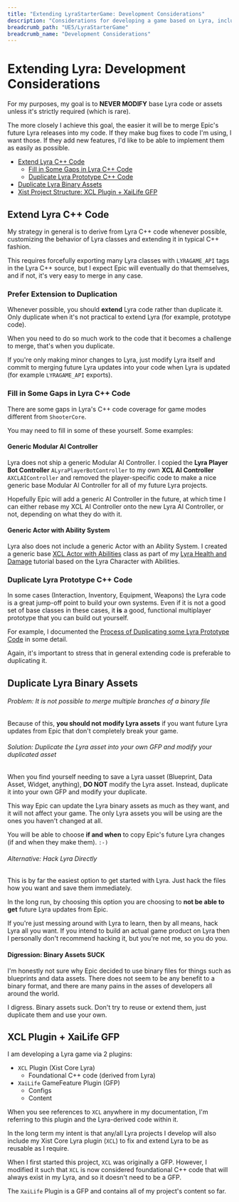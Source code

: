 ```yaml
---
title: "Extending LyraStarterGame: Development Considerations"
description: "Considerations for developing a game based on Lyra, including BP & UAsset duplication and native C++ extension and duplication"
breadcrumb_path: "UE5/LyraStarterGame"
breadcrumb_name: "Development Considerations"
---
```



# Extending Lyra: Development Considerations

For my purposes, my goal is to **NEVER MODIFY** base Lyra code or
assets unless it's strictly required (which is rare).

The more closely I achieve this goal, the easier it will be to merge Epic's
future Lyra releases into my code.  If they make bug fixes to code I'm
using, I want those.  If they add new features, I'd like to be able to
implement them as easily as possible.

- [Extend Lyra C++ Code](#ExtendCPP)
  - [Fill in Some Gaps in Lyra C++ Code](#FillInCPPGaps)
  - [Duplicate Lyra Prototype C++ Code](#DuplicatePrototypeCpp)
- [Duplicate Lyra Binary Assets](#DuplicateAssets)
- [Xist Project Structure: XCL Plugin + XaiLife GFP](#Structure)


<a id='ExtendCPP'></a>
## Extend Lyra C++ Code

My strategy in general is to derive from Lyra C++ code whenever possible,
customizing the behavior of Lyra classes and extending it
in typical C++ fashion.

This requires forcefully exporting many Lyra classes with `LYRAGAME_API` tags
in the Lyra C++ source, but I expect Epic will eventually do that themselves,
and if not, it's very easy to merge in any case.

### Prefer Extension to Duplication

Whenever possible, you should **extend** Lyra code rather than duplicate it.
Only duplicate when it's not practical to extend Lyra
(for example, prototype code).

When you need to do so much work to the code
that it becomes a challenge to merge, that's when you duplicate.

If you're only making minor changes to Lyra, just modify Lyra itself and commit to
merging future Lyra updates into your code when Lyra is updated
(for example `LYRAGAME_API` exports).

<a id='FillInCPPGaps'></a>
### Fill in Some Gaps in Lyra C++ Code

There are some gaps in Lyra's C++ code coverage for game modes different from `ShooterCore`.

You may need to fill in some of these yourself.  Some examples:

#### Generic Modular AI Controller

Lyra does not ship a generic Modular AI Controller.
I copied the
**Lyra Player Bot Controller** `ALyraPlayerBotController`
to my own
**XCL AI Controller** `AXCLAIController`
and removed the player-specific code to make a nice generic base
Modular AI Controller for all of my future Lyra projects.

Hopefully Epic will add a generic AI Controller in the future,
at which time I can either rebase my XCL AI Controller onto the new
Lyra AI Controller, or not, depending on what they do with it.

#### Generic Actor with Ability System

Lyra also does not include a generic Actor with an Ability System.
I created a generic base
[XCL Actor with Abilities](https://github.com/x157/Lyra-ActorWithAbilities)
class as part of my
[Lyra Health and Damage](https://x157.github.io/UE5/LyraStarterGame/Health-and-Damage/)
tutorial based on the Lyra Character with Abilities.

<a id='DuplicatePrototypeCpp'></a>
### Duplicate Lyra Prototype C++ Code

In some cases (Interaction, Inventory, Equipment, Weapons) the Lyra code
is a great jump-off point to build your own systems.  Even if it is not a good
set of base classes in these cases, it **is** a good, functional multiplayer prototype
that you can build out yourself.

For example, I documented the
[Process of Duplicating some Lyra Prototype Code](/UE5/LyraStarterGame/Inventory/#DuplicateToExtend)
in some detail.

Again, it's important to stress that in general extending code is preferable
to duplicating it.


<a id='DuplicateAssets'></a>
## Duplicate Lyra Binary Assets

###### Problem: It is not possible to merge multiple branches of a binary file

Because of this,
**you should not modify Lyra assets**
if you want future Lyra updates from Epic
that don't completely break your game.

###### Solution: Duplicate the Lyra asset into your own GFP and modify your duplicated asset

When you find yourself needing to save a Lyra uasset
(Blueprint, Data Asset, Widget, anything),
**DO NOT** modify the Lyra asset.
Instead, duplicate it into your own GFP and modify your duplicate.

This way Epic can update the Lyra binary assets as much as they want,
and it will not affect your game.  The only Lyra assets you will be using
are the ones you haven't changed at all.

You will be able to choose **if and when**
to copy Epic's future Lyra changes (if and when they make them).
`:-)`

###### Alternative: Hack Lyra Directly

This is by far the easiest option to get started with Lyra.
Just hack the files how you want and save them immediately.

In the long run, by choosing this option you are choosing to
**not be able to get** future Lyra updates from Epic.

If you're just messing around with Lyra to learn, then by all means,
hack Lyra all you want.
If you intend to build an actual game product on Lyra then
I personally don't recommend hacking it, but you're not me,
so you do you.


#### Digression: Binary Assets SUCK

I'm honestly not sure why Epic decided to use binary files for things such
as blueprints and data assets.  There does not seem to be any benefit to a
binary format, and there are many pains in the asses of developers all around
the world.

I digress.  Binary assets suck.  Don't try to reuse or extend them, just
duplicate them and use your own.


<a id='Structure'></a>
## XCL Plugin + XaiLife GFP

I am developing a Lyra game via 2 plugins:

- `XCL` Plugin (Xist Core Lyra)
  - Foundational C++ code (derived from Lyra)
- `XaiLife` GameFeature Plugin (GFP)
  - Configs
  - Content

When you see references to `XCL` anywhere in my documentation, I'm referring
to this plugin and the Lyra-derived code within it.

In the long term my intent is that any/all Lyra projects I develop will
also include my Xist Core Lyra plugin (`XCL`) to fix and extend Lyra to be as reusable
as I require.

When I first started this project, `XCL` was originally a GFP.  However, I modified
it such that `XCL` is now considered foundational C++ code that will always exist
in my Lyra, and so it doesn't need to be a GFP.

The `XaiLife` Plugin is a GFP and contains all of my project's content so far.
